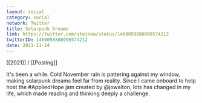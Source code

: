 ```yaml
---
layout: social
category: social
network: Twitter
title: Solarpunk Dreams
link: https://twitter.com/steinea/status/1460058886996574212
twitterID: 1460058886996574212
date: 2021-11-14
---
```


[[2021]] / [[Posting]]

It's been a while. Cold November rain is pattering against my window, making solarpunk dreams feel far from reality. Since I came onboard to help host the #AppliedHope jam created by @jowalton, lots has changed in my life, which made reading and thinking deeply a challenge.
